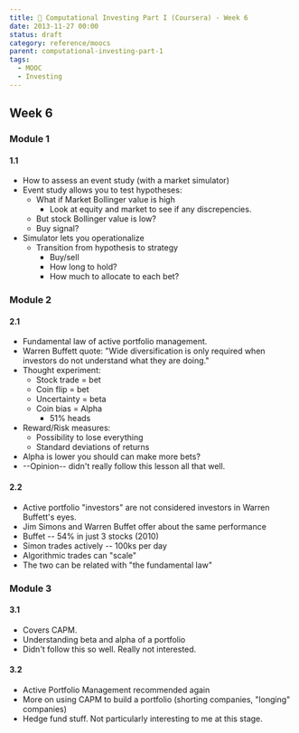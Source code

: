 ```yaml
---
title: 🏫 Computational Investing Part I (Coursera) - Week 6
date: 2013-11-27 00:00
status: draft
category: reference/moocs
parent: computational-investing-part-1
tags:
  - MOOC
  - Investing
---
```


## Week 6

### Module 1

#### 1.1

* How to assess an event study (with a market simulator)
* Event study allows you to test hypotheses:
  * What if Market Bollinger value is high
    * Look at equity and market to see if any discrepencies.
  * But stock Bollinger value is low?
  * Buy signal?
* Simulator lets you operationalize
  * Transition from hypothesis to strategy
    * Buy/sell
    * How long to hold?
    * How much to allocate to each bet?

### Module 2

#### 2.1

* Fundamental law of active portfolio management.
* Warren Buffett quote: "Wide diversification is only required when investors do not understand what they are doing."
* Thought experiment:
  * Stock trade = bet
  * Coin flip = bet
  * Uncertainty = beta
  * Coin bias = Alpha
    * 51% heads
* Reward/Risk measures:
  * Possibility to lose everything
  * Standard deviations of returns
* Alpha is lower you should can make more bets?
* --Opinion-- didn't really follow this lesson all that well.

#### 2.2

* Active portfolio "investors" are not considered investors in Warren Buffett's eyes.
* Jim Simons and Warren Buffet offer about the same performance
* Buffet -- 54% in just 3 stocks (2010)
* Simon trades actively -- 100ks per day
* Algorithmic trades can "scale"
* The two can be related with "the fundamental law"

### Module 3

#### 3.1

* Covers CAPM.
* Understanding beta and alpha of a portfolio
* Didn't follow this so well. Really not interested.

#### 3.2

* Active Portfolio Management recommended again
* More on using CAPM to build a portfolio (shorting companies, "longing" companies)
* Hedge fund stuff. Not particularly interesting to me at this stage.
